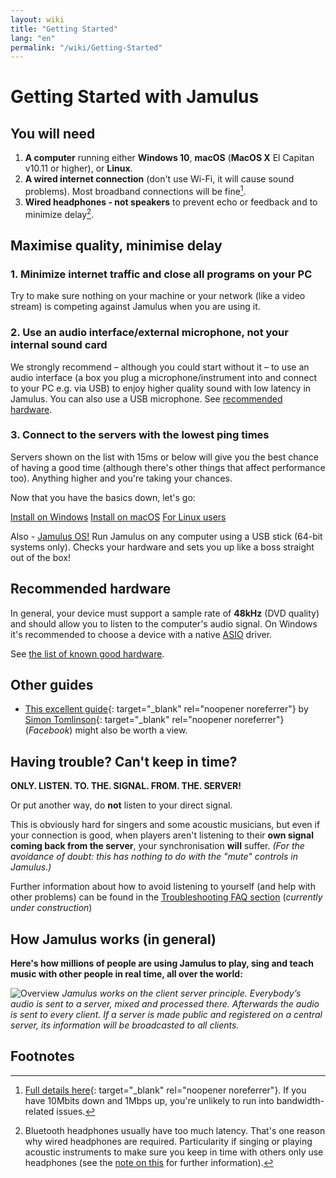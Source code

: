 ```yaml
---
layout: wiki
title: "Getting Started"
lang: "en"
permalink: "/wiki/Getting-Started"
---
```


# Getting Started with Jamulus

## You will need

1. **A computer** running either **Windows 10**, **macOS** (**MacOS X** El Capitan v10.11 or higher), or **Linux**.
1. **A wired internet connection** (don't use Wi-Fi, it will cause sound problems). Most broadband connections will be fine[^1].
1. **Wired headphones - not speakers** to prevent echo or feedback and to minimize delay[^2].

## Maximise quality, minimise delay

### 1. Minimize internet traffic and close all programs on your PC

Try to make sure nothing on your machine or your network (like a video stream) is competing against Jamulus when you are using it.

### 2. Use an audio interface/external microphone, not your internal sound card

We strongly recommend – although you could start without it – to use an audio interface (a box you plug a microphone/instrument into and connect to your PC e.g. via USB) to enjoy higher quality sound with low latency in Jamulus. You can also use a USB microphone. See [recommended hardware](#recommended-hardware).

### 3. Connect to the servers with the lowest ping times

Servers shown on the list with 15ms or below will give you the best chance of having a good time (although there's other things that affect performance too). Anything higher and you're taking your chances.

Now that you have the basics down, let's go:

<div class="fx-row fx-row-start-xs button-container">
  <a href="Installation-for-Windows" class="button fx-col-100-xs">Install on Windows</a>
  <a href="Installation-for-Macintosh" class="button fx-col-100-xs">Install on macOS</a>
  <a href="Installation-for-Linux" class="button fx-col-100-xs">For Linux users</a>
</div>

Also - [Jamulus OS!](https://sourceforge.net/projects/jamulus-os/files/JamulusOS/) Run Jamulus on any computer using a USB stick (64-bit systems only). Checks your hardware and sets you up like a boss straight out of the box!

## Recommended hardware

In general, your device must support a sample rate of **48kHz** (DVD quality) and should allow you to listen to the computer's audio signal. On Windows it's recommended to choose a device with a native [ASIO](https://en.wikipedia.org/wiki/Audio_Stream_Input/Output) driver.

See [the list of known good hardware](Sound-Devices).

## Other guides
* [This excellent guide](https://www.facebook.com/notes/jamulus-online-musicianssingers-jamming/idiots-guide-to-jamulus-app/510044532903831/){: target="_blank" rel="noopener noreferrer"} by [Simon Tomlinson](https://www.facebook.com/simon.james.tomlinson?eid=ARBQoY3KcZAtS3pGdLJuqvQTeRSOo4gHdQZT7nNzOt1oPMGgZ4_3GERe-rOyH5PxsSHVYYXjWwcqd71a){: target="_blank" rel="noopener noreferrer"} (_Facebook_) might also be worth a view.

## Having trouble? Can't keep in time?

**ONLY. LISTEN. TO. THE. SIGNAL. FROM. THE. SERVER!**

Or put another way, do **not** listen to your direct signal.

This is obviously hard for singers and some acoustic musicians, but even if your connection is good, when players aren't listening to their **own signal coming back from the server**, your synchronisation **will** suffer. _(For the avoidance of doubt: this has nothing to do with the "mute" controls in Jamulus.)_

Further information about how to avoid listening to yourself (and help with other problems) can be found in the [Troubleshooting FAQ section](Client-Troubleshooting) (_currently under construction_)

## How Jamulus works (in general)

**Here's how millions of people are using Jamulus to play, sing and teach music with other people in real time, all over the world:**

![Overview](https://user-images.githubusercontent.com/4561747/79309764-bd387280-7ef2-11ea-9d81-1e81302525e6.png)
_Jamulus works on the client server principle. Everybody’s audio is sent to a server, mixed and processed there. Afterwards the audio is sent to every client. If a server is made public and registered on a central server, its information will be broadcasted to all clients._

## Footnotes
[^1]: [Full details here](Network-Requirements){: target="_blank" rel="noopener noreferrer"}. If you have 10Mbits down and 1Mbps up, you're unlikely to run into bandwidth-related issues.
[^2]: Bluetooth headphones usually have too much latency. That's one reason why wired headphones are required. Particularity if singing or playing acoustic instruments to make sure you keep in time with others only use headphones (see the [note on this](Getting-Started#having-trouble-cant-keep-in-time) for further information).
